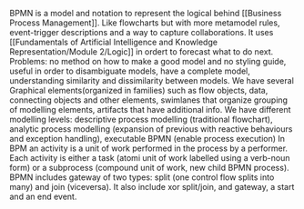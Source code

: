 BPMN is a model and notation to represent the logical behind [[Business Process Management]].
Like flowcharts but with more metamodel rules, event-trigger descriptions and a way to capture collaborations. It uses [[Fundamentals of Artificial Intelligence and Knowledge Representation/Module 2/Logic]] in ordert to forecast what to do next.
Problems: no method on how to make a good model and no styling guide, useful in order to
disambiguate models, have a complete model, understanding similarity and dissimilarity
between models.
We have several Graphical elements(organized in families) such as flow objects, data,
connecting objects and other elements, swimlanes that organize grouping of modelling
elements, artifacts that have additional info.
We have different modelling levels: descriptive process modelling (traditional flowchart),
analytic process modelling (expansion of previous with reactive behaviours and exception
handling), executable BPMN (enable process execution)
In BPM an activity is a unit of work performed in the process by a performer. Each activity is
either a task (atomi unit of work labelled using a verb-noun form) or a subprocess (compound unit of work, new child BPMN process).
BPMN includes gateway of two types: split (one control flow splits into many) and join
(viceversa). It also include xor split/join, and gateway, a start and an end event.